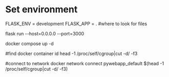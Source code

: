 # Set environment 
FLASK_ENV = development
FLASK_APP = .                     #where to look for files

flask run --host=0.0.0.0 --port=3000

docker compose up -d

#find docker container id
head -1 /proc/self/cgroup|cut -d/ -f3

#connect to network 
docker network connect pywebapp_default $(head -1 /proc/self/cgroup|cut -d/ -f3)